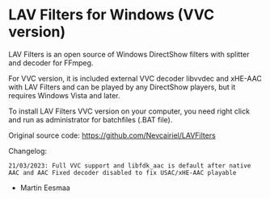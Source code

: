 # LAV Filters for Windows (VVC version)

LAV Filters is an open source of Windows DirectShow filters with splitter and decoder for FFmpeg.

For VVC version, it is included external VVC decoder libvvdec and xHE-AAC with LAV Filters and can be played by any DirectShow players, but it requires Windows Vista and later.

To install LAV Filters VVC version on your computer, you need right click and run as administrator for batchfiles (.BAT file).

Original source code: https://github.com/Nevcairiel/LAVFilters

Changelog:
```
21/03/2023: Full VVC support and libfdk_aac is default after native AAC and AAC Fixed decoder disabled to fix USAC/xHE-AAC playable
```

- Martin Eesmaa